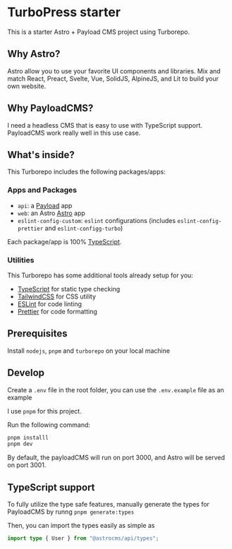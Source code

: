 # TurboPress starter

This is a starter Astro + Payload CMS project using Turborepo.

## Why Astro?

Astro allow you to use your favorite UI components and libraries. Mix and match React, Preact, Svelte, Vue, SolidJS, AlpineJS, and Lit to build your own website.

## Why PayloadCMS?

I need a headless CMS that is easy to use with TypeScript support. PayloadCMS work really well in this use case.

## What's inside?

This Turborepo includes the following packages/apps:

### Apps and Packages

- `api`: a [Payload](https://payloadcms.com/) app
- `web`: an Astro [Astro](https://astro.build/) app
- `eslint-config-custom`: `eslint` configurations (includes `eslint-config-prettier` and `eslint-configg-turbo`)

Each package/app is 100% [TypeScript](https://www.typescriptlang.org/).

### Utilities

This Turborepo has some additional tools already setup for you:

- [TypeScript](https://www.typescriptlang.org/) for static type checking
- [TailwindCSS](https://tailwindcss.com/) for CSS utility
- [ESLint](https://eslint.org/) for code linting
- [Prettier](https://prettier.io) for code formatting

## Prerequisites

Install `nodejs`, `pnpm` and `turborepo` on your local machine

## Develop

Create a `.env` file in the root folder, you can use the `.env.example` file as an example

I use `pnpm` for this project.

Run the following command:

```sh
pnpm installl
pnpm dev
```

By default, the payloadCMS will run on port 3000, and Astro will be served on port 3001.

## TypeScript support

To fully utilize the type safe features, manually generate the types for PayloadCMS by runng `pnpm generate:types`

Then, you can import the types easily as simple as

```ts
import type { User } from "@astrocms/api/types";
```
